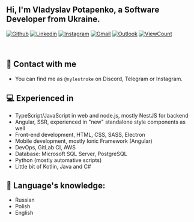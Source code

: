 ## Hi, I'm Vladyslav Potapenko, a Software Developer from Ukraine.

[![Github](https://img.shields.io/badge/-Github-000?style=flat&logo=Github&logoColor=white)](https://github.com/nylestroke)
[![Linkedin](https://img.shields.io/badge/-LinkedIn-blue?style=flat&logo=Linkedin&logoColor=white)](https://www.linkedin.com/in/vladyslav-potapenko-554930261/)
[![Instagram](https://img.shields.io/badge/-Instagram-c13584?style=flat&labelColor=c13584&logo=instagram&logoColor=white)](https://www.instagram.com/nylestroke/)
[![Gmail](https://img.shields.io/badge/-Gmail-c14438?style=flat&logo=Gmail&logoColor=white)](mailto:vladyslav@potapenko.tech)
[![Outlook](https://img.shields.io/badge/-Outlook-0078D4?style=flat&logo=Microsoft-Outlook&logoColor=white)](mailto:vpotapenko@outlook.com)
[![ViewCount](https://views.whatilearened.today/views/github/nylestroke/nylestroke.svg)](https://views.whatilearened.today/views/github/nylestroke/nylestroke.svg)

&nbsp;

## 📨 Contact with me
- You can find me as `@nylestroke` on Discord, Telegram or Instagram.

## 💻 Experienced in
- TypeScript/JavaScript in web and node.js, mostly NestJS for backend
- Angular, SSR, experienced in "new" standalone style components as well
- Front-end development, HTML, CSS, SASS, Electron
- Mobile development, mostly Ionic Framework (Angular)
- DevOps, GitLab CI, AWS
- Database: Microsoft SQL Server, PostgreSQL
- Python (mostly automative scripts)
- Little bit of Kotlin, Java and C#

## 🐾 Language's knowledge:
- Russian
- Polish
- English
